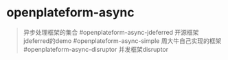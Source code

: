 # openplateform-async
>异步处理框架的集合
#openplateform-async-jdeferred
>开源框架jdeferred的demo
#openplateform-async-simple
>周大牛自己实现的框架
#openplateform-async-disruptor
>并发框架disruptor